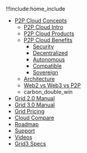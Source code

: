 !!!include:home_include
- [P2P Cloud Concepts](peer_cloud_home)
  - [P2P Cloud Intro](cloud_intro)
  - [P2P Cloud Products](cloud_products)
  - [P2P Cloud Benefits](usp)
    - [Security](usp_secure)
    - [Decentralized](usp_decentralized)
    - [Autonomous](usp_autonomous)
    - [Compatible](usp_compatible)
    - [Sovereign](usp_sovereign)
  - [Architecture](cloud_architecture)
  - [Web2 vs Web3 vs P2P](cloud_compare)
  - carbon_double_win
- [Grid 2.0 Manual](manual2_home)
- [Grid 3.0 Manual](/manual_tfgrid3/manual3_home)
- [Grid Pricing](pricing)
- [Cloud Compare](cloud_compare)
- [Roadmap](roadmap)
- [Support](support)
- [Videos](generic_video)
- [Grid3 Specs](/specs_tfgrid3/specs_tfgrid3_home)





